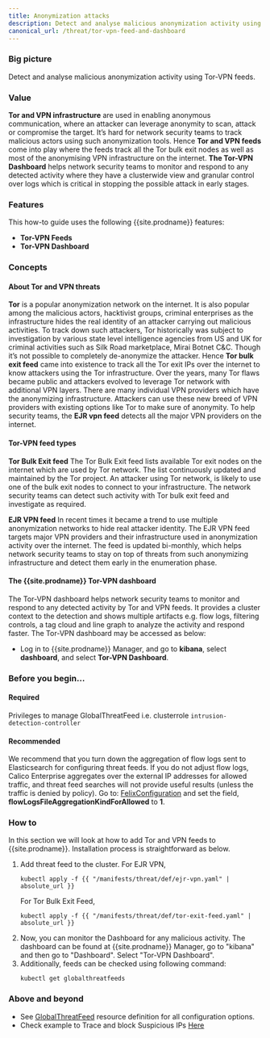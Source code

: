 ```yaml
---
title: Anonymization attacks
description: Detect and analyse malicious anonymization activity using Tor-VPN feeds.
canonical_url: /threat/tor-vpn-feed-and-dashboard
---
```


### Big picture

Detect and analyse malicious anonymization activity using Tor-VPN feeds.

### Value

**Tor and VPN infrastructure** are used in enabling anonymous communication, where an attacker can leverage anonymity to scan, attack or compromise the target. It’s hard for network security teams to track malicious actors using such anonymization tools. Hence **Tor and VPN feeds** come into play where the feeds track all the Tor bulk exit nodes as well as most of the anonymising VPN infrastructure on the internet. **The Tor-VPN Dashboard** helps network security teams to monitor and respond to any detected activity where they have a clusterwide view and granular control over logs which is critical in stopping the possible attack in early stages.

### Features

This how-to guide uses the following {{site.prodname}} features:
- **Tor-VPN Feeds**
- **Tor-VPN Dashboard**

### Concepts

#### About Tor and VPN threats

**Tor** is a popular anonymization network on the internet. It is also popular among the malicious actors, hacktivist groups, criminal enterprises as the infrastructure hides the real identity of an attacker carrying out malicious activities. To track down such attackers, Tor historically was subject to investigation by various state level intelligence agencies from US and UK for criminal activities such as Silk Road marketplace, Mirai Botnet C&C. Though it’s not possible to completely de-anonymize the attacker. Hence **Tor bulk exit feed** came into existence to track all the Tor exit IPs over the internet to know attackers using the Tor infrastructure. 
Over the years, many Tor flaws became public and attackers evolved to leverage Tor network with additional VPN layers. There are many individual VPN providers which have the anonymizing infrastructure. Attackers can use these new breed of VPN providers with existing options like Tor to make sure of anonymity. To help security teams, the **EJR vpn feed** detects all the major VPN providers on the internet.


#### Tor-VPN feed types

**Tor Bulk Exit feed**
The Tor Bulk Exit feed lists available Tor exit nodes on the internet which are used by Tor network. The list continuously updated and maintained by the Tor project. An attacker using Tor network, is likely to use one of the bulk exit nodes to connect to your infrastructure. The network security teams can detect such activity with Tor bulk exit feed and investigate as required.

**EJR VPN feed**
In recent times it became a trend to use multiple anonymization networks to hide real attacker identity. The EJR VPN feed targets major VPN providers and their infrastructure used in anonymization activity over the internet. The feed is updated bi-monthly, which helps network security teams to stay on top of threats from such anonymizing infrastructure and detect them early in the enumeration phase.

#### The {{site.prodname}} Tor-VPN dashboard

The Tor-VPN dashboard helps network security teams to monitor and respond to any detected activity by Tor and VPN feeds. It provides a cluster context to the detection and shows multiple artifacts e.g. flow logs, filtering controls, a tag cloud and line graph to analyze the activity and respond faster.
The Tor-VPN dashboard may be accessed as below: 
* Log in to {{site.prodname}} Manager, and go to **kibana**, select **dashboard**, and select **Tor-VPN Dashboard**.

### Before you begin...

#### Required

Privileges to manage GlobalThreatFeed i.e. clusterrole `intrusion-detection-controller`

#### Recommended

We recommend that you turn down the aggregation of flow logs sent to Elasticsearch for configuring threat feeds. If you do not adjust flow logs, Calico Enterprise aggregates over the external IP addresses for allowed traffic, and threat feed searches will not provide useful results (unless the traffic is denied by policy). Go to: [FelixConfiguration]({{site.baseurl}}/reference/resources/felixconfig) and set the field, **flowLogsFileAggregationKindForAllowed** to **1**.

### How to

In this section we will look at how to add Tor and VPN feeds to {{site.prodname}}. Installation process is straightforward as below.

1. Add threat feed to the cluster.
   For EJR VPN,
   ```shell
   kubectl apply -f {{ "/manifests/threat/def/ejr-vpn.yaml" | absolute_url }}
   ```
   For Tor Bulk Exit Feed,
   ```shell
   kubectl apply -f {{ "/manifests/threat/def/tor-exit-feed.yaml" | absolute_url }}
   ```
2. Now, you can monitor the Dashboard for any malicious activity. The dashboard can be found at {{site.prodname}} Manager, go to "kibana" and then go to "Dashboard". Select "Tor-VPN Dashboard".
3. Additionally, feeds can be checked using following command:
   ```shell
   kubectl get globalthreatfeeds 
   ```

### Above and beyond

* See [GlobalThreatFeed]({{site.baseurl}}/reference/resources/globalthreatfeed) resource definition for all configuration options.
* Check example to Trace and block Suspicious IPs [Here]({{site.baseurl}}/threat/suspicious-ips)
